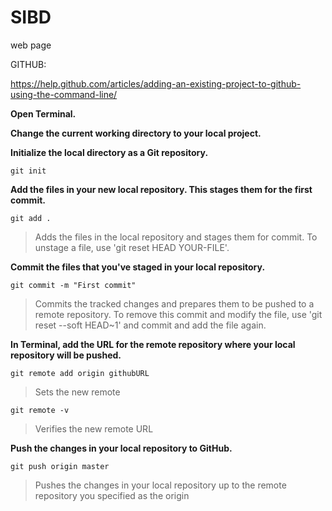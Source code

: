 # SIBD
web page

GITHUB:

https://help.github.com/articles/adding-an-existing-project-to-github-using-the-command-line/

**Open Terminal.**

**Change the current working directory to your local project.**

**Initialize the local directory as a Git repository.**

`git init`

**Add the files in your new local repository. This stages them for the first commit.**

`git add .`
>Adds the files in the local repository and stages them for commit. To unstage a file, use 'git reset HEAD YOUR-FILE'.

**Commit the files that you've staged in your local repository.**

`git commit -m "First commit"`
>Commits the tracked changes and prepares them to be pushed to a remote repository. To remove this commit and modify the file, use 'git reset --soft HEAD~1' and commit and add the file again.

**In Terminal, add the URL for the remote repository where your local repository will be pushed.**

`git remote add origin githubURL`
>Sets the new remote

`git remote -v`
>Verifies the new remote URL

**Push the changes in your local repository to GitHub.**

`git push origin master`
>Pushes the changes in your local repository up to the remote repository you specified as the origin
